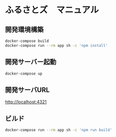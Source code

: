 # ふるさとズ　マニュアル

## 開発環境構築
```bash
docker-compose build
docker-compose run --rm app sh -c 'npm install'
```

## 開発サーバー起動
```bash
docker-compose up
```

## 開発サーバURL
[http://localhost:4321](http://localhost:4321)

## ビルド
```bash
docker-compose run --rm app sh -c 'npm run build'
```